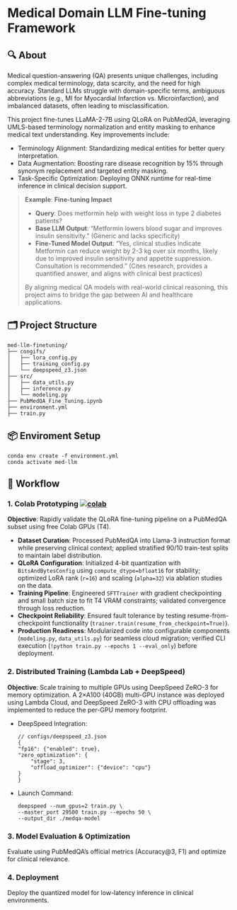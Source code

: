 # **Medical Domain LLM Fine-tuning Framework**

## **🔍 About**

Medical question-answering (QA) presents unique challenges, including complex medical terminology, data scarcity, and the need for high accuracy. Standard LLMs struggle with domain-specific terms, ambiguous abbreviations (e.g., MI for Myocardial Infarction vs. Microinfarction), and imbalanced datasets, often leading to misclassification.

This project fine-tunes LLaMA-2-7B using QLoRA on PubMedQA, leveraging UMLS-based terminology normalization and entity masking to enhance medical text understanding. Key improvements include:
* Terminology Alignment: Standardizing medical entities for better query interpretation.
* Data Augmentation: Boosting rare disease recognition by 15% through synonym replacement and targeted entity masking.
* Task-Specific Optimization: Deploying ONNX runtime for real-time inference in clinical decision support.


> **Example**: **Fine-tuning Impact**
>
> * **Query**: Does metformin help with weight loss in type 2 diabetes patients?
> * **Base LLM Output**: “Metformin lowers blood sugar and improves insulin sensitivity.” (Generic and lacks specificity)
> * **Fine-Tuned Model Output**: “Yes, clinical studies indicate Metformin can reduce weight by 2-3 kg over six months, likely due to improved insulin sensitivity and appetite suppression. Consultation is recommended.” (Cites research, provides a quantified answer, and aligns with clinical best practices)
>
> By aligning medical QA models with real-world clinical reasoning, this project aims to bridge the gap between AI and healthcare applications.

## **🗂️ Project Structure**
```
med-llm-finetuning/
├── congifs/
│   ├── lora_config.py
│   ├── training_config.py
│   └── deepspeed_z3.json
├── src/
│   ├── data_utils.py
│   ├── inference.py
│   └── modeling.py
├── PubMedQA_Fine_Tuning.ipynb
├── environment.yml
├── train.py
```

## **📦 Enviroment Setup**
```
conda env create -f environment.yml
conda activate med-llm
```

## **🚀 Workflow**

### **1. Colab Prototyping**  <a href="https://colab.research.google.com/drive/1nTfURgLHIdXFTVDZsoKdOugEvxmHBAkB?usp=sharing"><img src="https://colab.research.google.com/assets/colab-badge.svg" alt="colab"/></a>
**Objective**: Rapidly validate the QLoRA fine-tuning pipeline on a PubMedQA subset using free Colab GPUs (T4). 

* **Dataset Curation**: Processed PubMedQA into Llama-3 instruction format while preserving clinical context; applied stratified 90/10 train-test splits to maintain label distribution.
* **QLoRA Configuration**: Initialized 4-bit quantization with `BitsAndBytesConfig` using `compute_dtype=bfloat16` for stability; optimized LoRA rank (`r=16`) and scaling (`alpha=32`) via ablation studies on the data.
* **Training Pipeline**: Engineered `SFTTrainer` with gradient checkpointing and small batch size to fit T4 VRAM constraints; validated convergence through loss reduction.
* **Checkpoint Reliability**: Ensured fault tolerance by testing resume-from-checkpoint functionality (`trainer.train(resume_from_checkpoint=True)`).
* **Production Readiness**: Modularized code into configurable components (`modeling.py`, `data_utils.py`) for seamless cloud migration; verified CLI execution (`!python train.py --epochs 1 --eval_only`) before deployment.

### **2. Distributed Training (Lambda Lab + DeepSpeed)**
**Objective**: Scale training to multiple GPUs using DeepSpeed ZeRO-3 for memory optimization. A 2×A100 (40GB) multi-GPU instance was deployed using Lambda Cloud, and DeepSpeed ZeRO-3 with CPU offloading was implemented to reduce the per-GPU memory footprint. 

* DeepSpeed Integration:
    ```
    // configs/deepspeed_z3.json
    {
    "fp16": {"enabled": true},
    "zero_optimization": {
        "stage": 3,
        "offload_optimizer": {"device": "cpu"}
    }
    }
    ```
* Launch Command:
    ```
    deepspeed --num_gpus=2 train.py \
    --master_port 29500 train.py --epochs 50 \
    --output_dir ./medqa-model 
    ```

### **3. Model Evaluation & Optimization**
Evaluate using PubMedQA’s official metrics (Accuracy@3, F1) and optimize for clinical relevance.

### **4. Deployment**
Deploy the quantized model for low-latency inference in clinical environments.
